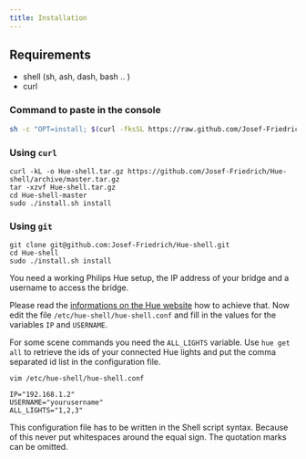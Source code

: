 ```yaml
---
title: Installation
---
```


## Requirements

* shell (sh, ash, dash, bash .. )
* curl

### Command to paste in the console

```sh
sh -c "OPT=install; $(curl -fksSL https://raw.github.com/Josef-Friedrich/Hue-shell/master/install.sh)"
```

### Using `curl`

```
curl -kL -o Hue-shell.tar.gz https://github.com/Josef-Friedrich/Hue-shell/archive/master.tar.gz
tar -xzvf Hue-shell.tar.gz
cd Hue-shell-master
sudo ./install.sh install
```

### Using `git`

```
git clone git@github.com:Josef-Friedrich/Hue-shell.git
cd Hue-shell
sudo ./install.sh install
```

You need a working Philips Hue setup, the IP address of your bridge and
a username to access the bridge. 

Please read the [informations on the Hue website](http://www.developers.meethue.com/documentation/getting-started) 
how to achieve that.  Now edit the file `/etc/hue-shell/hue-shell.conf` 
and fill in the values for the variables `IP` and `USERNAME`.

For some scene commands you need the `ALL_LIGHTS` variable. Use 
`hue get all` to retrieve the ids of your connected Hue lights and put 
the comma separated id list in the configuration file.

```
vim /etc/hue-shell/hue-shell.conf
```

```
IP="192.168.1.2"
USERNAME="yourusername"
ALL_LIGHTS="1,2,3"
```

This configuration file has to be written in the Shell script syntax. 
Because of this never put whitespaces around the equal sign. The 
quotation marks can be omitted.



